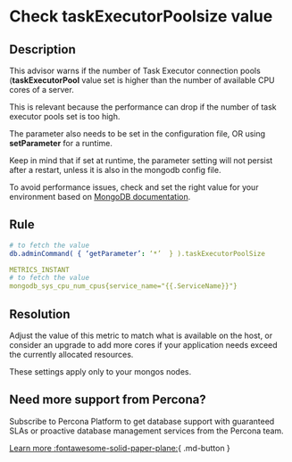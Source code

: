 # Check taskExecutorPoolsize value

## Description
This advisor warns if the number of Task Executor connection pools (**taskExecutorPool** value set is higher than the number of available CPU cores of a server. 

This is relevant because the performance can drop if the number of task executor pools set is too high.

The parameter also needs to be set in the configuration file, OR using **setParameter** for a runtime. 

Keep in mind that if set at runtime, the parameter setting will not persist after a restart, unless it is also in the mongodb  config file. 

To avoid performance issues, check and set the right value for your environment based on [MongoDB documentation](https://www.mongodb.com/docs/manual/reference/parameters/#mongodb-parameter-param.taskExecutorPoolSize).   

## Rule
``` yaml MONGODB_GETPARAMETER
# to fetch the value
db.adminCommand( { ‘getParameter’: ‘*’  } ).taskExecutorPoolSize

METRICS_INSTANT
# to fetch the value
mongodb_sys_cpu_num_cpus{service_name="{{.ServiceName}}"}

``` 

## Resolution
Adjust the value of this metric to match what is available on the host, or consider an upgrade to add more cores if your application needs exceed the currently allocated resources.

These settings apply only to your mongos nodes.

## Need more support from Percona?
Subscribe to Percona Platform to get database support with guaranteed SLAs or proactive database management services from the Percona team.

[Learn more :fontawesome-solid-paper-plane:](https://per.co.na/subscribe){ .md-button }